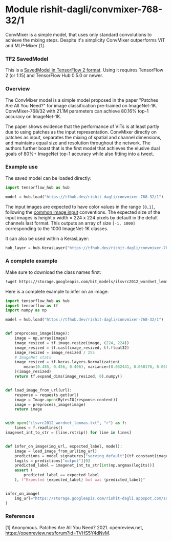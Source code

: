 # Module rishit-dagli/convmixer-768-32/1

ConvMixer is a simple model, that uses only standard convolutions to achieve the mixing steps. Despite it's simplicity ConvMixer outperforms ViT and MLP-Mixer [1].

<!-- task: image-classification -->
<!-- network-architecture: convmixer -->
<!-- dataset: imagenet -->
<!-- fine-tunable: false -->
<!-- license: mit -->
<!-- format: saved_model_2 -->
<!-- asset-path: https://storage.googleapis.com/convmixer-hubmodels.appspot.com/convmixer_768_32.tar.gz -->
<!-- colab: https://colab.research.google.com/github/Rishit-dagli/ConvMixer-torch2tf/blob/main/classification.ipynb -->

### TF2 SavedModel
This is a [SavedModel in TensorFlow 2 format](https://www.tensorflow.org/hub/tf2_saved_model). Using it requires TensorFlow 2 (or 1.15) and TensorFlow Hub 0.5.0 or newer.

### Overview

The ConvMixer model is a simple model proposed in the paper "Patches Are All You Need?" for image classification pre-trained on ImageNet-1K. ConvMixer-768/32 with 21.1M parameters can achieve 80.16% top-1 accuracy on ImageNet-1K.

The paper shows evidence that the performance of ViTs is at least partly due to using patches as the input representation. ConvMixer directly on patches as input, separates the mixing of spatial and channel dimensions, and maintains equal size and resolution throughout the network. The authors further boast that is the first model that achieves the elusive dual goals of 80%+ ImageNet top-1 accuracy while also fitting into a tweet.

### Example use

The saved model can be loaded directly:

```py
import tensorflow_hub as hub

model = hub.load("https://tfhub.dev/rishit-dagli/convmixer-768-32/1")
```

The input images are expected to have color values in the range `[0,1]`, following the [common image input](https://www.tensorflow.org/hub/common_signatures/images#input) conventions. The expected size of the input images is height x width = 224 x 224 pixels by default in the defult channels last format. This outputs an array of size `[-1, 1000]` corresponding to the 1000 ImageNet-1K classes.

It can also be used within a KerasLayer:

```py
hub_layer = hub.KerasLayer("https://tfhub.dev/rishit-dagli/convmixer-768-32/1")
```

### A complete example

Make sure to download the class names first:

```sh
!wget https://storage.googleapis.com/bit_models/ilsvrc2012_wordnet_lemmas.txt -O ilsvrc2012_wordnet_lemmas.txt
```

Here is a complete example to infer on an image:

```py
import tensorflow_hub as hub
import tensorflow as tf
import numpy as np

model = hub.load("https://tfhub.dev/rishit-dagli/convmixer-768-32/1")


def preprocess_image(image):
    image = np.array(image)
    image_resized = tf.image.resize(image, (224, 224))
    image_resized = tf.cast(image_resized, tf.float32)
    image_resized = image_resized / 255
    # ImageNet stats
    image_resized = tf.keras.layers.Normalization(
        mean=(0.485, 0.456, 0.406), variance=(0.052441, 0.050176, 0.050625)
    )(image_resized)
    return tf.expand_dims(image_resized, 0).numpy()


def load_image_from_url(url):
    response = requests.get(url)
    image = Image.open(BytesIO(response.content))
    image = preprocess_image(image)
    return image


with open("ilsvrc2012_wordnet_lemmas.txt", "r") as f:
    lines = f.readlines()
imagenet_int_to_str = [line.rstrip() for line in lines]


def infer_on_image(img_url, expected_label, model):
    image = load_image_from_url(img_url)
    predictions = model.signatures["serving_default"](tf.constant(image))
    logits = predictions["output"][0]
    predicted_label = imagenet_int_to_str[int(np.argmax(logits))]
    assert (
        predicted_label == expected_label
    ), f"Expected {expected_label} but was {predicted_label}"


infer_on_image(
    img_url="https://storage.googleapis.com/rishit-dagli.appspot.com/sample-images/A5m4ZG1.jpg", expected_label="scorpion", model=model
)
```

### References

[1] Anonymous. Patches Are All You Need? 2021. openreview.net, https://openreview.net/forum?id=TVHS5Y4dNvM.